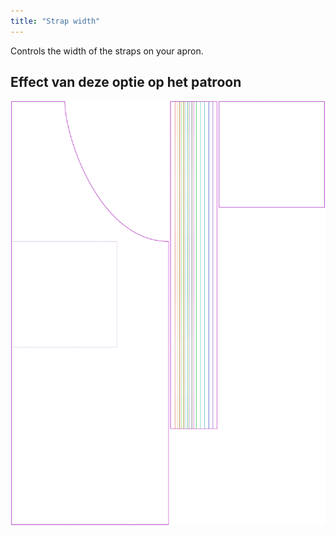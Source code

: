 ```yaml
---
title: "Strap width"
---
```


Controls the width of the straps on your apron.

## Effect van deze optie op het patroon

![This image shows the effect of this option by superimposing several variants that have a different value for this option](albert_strapwidth_sample.svg "Effect of this option on the pattern")
